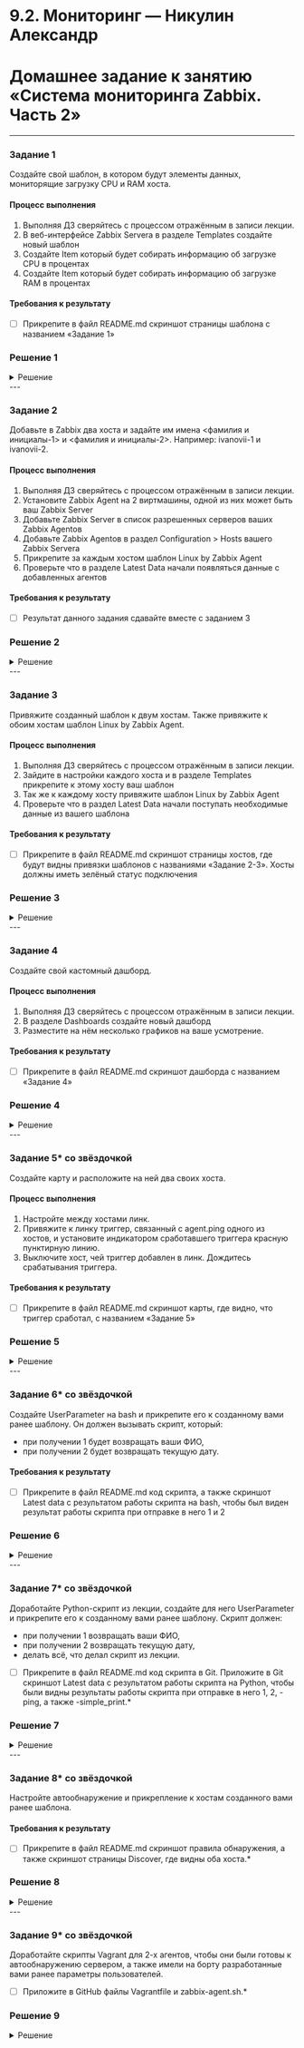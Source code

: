 # 9.2. Мониторинг — Никулин Александр
# Домашнее задание к занятию «Система мониторинга Zabbix. Часть 2»

 ---
### Задание 1
Создайте свой шаблон, в котором будут элементы данных, мониторящие загрузку CPU и RAM хоста.

#### Процесс выполнения
1. Выполняя ДЗ сверяйтесь с процессом отражённым в записи лекции.
2. В веб-интерфейсе Zabbix Servera в разделе Templates создайте новый шаблон
3. Создайте Item который будет собирать информацию об загрузке CPU в процентах
4. Создайте Item который будет собирать информацию об загрузке RAM в процентах

#### Требования к результату
- [ ] Прикрепите в файл README.md скриншот страницы шаблона с названием «Задание 1»

### Решение 1

<details>
  <summary>Решение</summary>

  ![image](https://github.com/ADNikulin/netology/assets/44374132/a1c62e95-0c70-49ee-aed4-e1788def2938)

</details>
 ---

### Задание 2
Добавьте в Zabbix два хоста и задайте им имена <фамилия и инициалы-1> и <фамилия и инициалы-2>. Например: ivanovii-1 и ivanovii-2.

#### Процесс выполнения
1. Выполняя ДЗ сверяйтесь с процессом отражённым в записи лекции.
2. Установите Zabbix Agent на 2 виртмашины, одной из них может быть ваш Zabbix Server
3. Добавьте Zabbix Server в список разрешенных серверов ваших Zabbix Agentов
4. Добавьте Zabbix Agentов в раздел Configuration > Hosts вашего Zabbix Servera
5. Прикрепите за каждым хостом шаблон Linux by Zabbix Agent
6. Проверьте что в разделе Latest Data начали появляться данные с добавленных агентов

#### Требования к результату
- [ ] Результат данного задания сдавайте вместе с заданием 3

### Решение 2

<details>
  <summary>Решение</summary>
 
  - развернул пару новых серверов: \
    ![image](https://github.com/ADNikulin/netology/assets/44374132/1892dadd-1b85-4768-a718-97cfce9a9bf9)
  - накатил агенты на машины + добавил хосты \
    ![image](https://github.com/ADNikulin/netology/assets/44374132/34b166de-90d4-49e2-bc8b-ce0953b61499)
  - Дождался данных: \
    ![image](https://github.com/ADNikulin/netology/assets/44374132/c9ab865e-290a-453f-a103-283335def33b)

</details>
 ---

### Задание 3
Привяжите созданный шаблон к двум хостам. Также привяжите к обоим хостам шаблон Linux by Zabbix Agent.

#### Процесс выполнения
1. Выполняя ДЗ сверяйтесь с процессом отражённым в записи лекции.
2. Зайдите в настройки каждого хоста и в разделе Templates прикрепите к этому хосту ваш шаблон
3. Так же к каждому хосту привяжите шаблон Linux by Zabbix Agent
4. Проверьте что в раздел Latest Data начали поступать необходимые данные из вашего шаблона

#### Требования к результату
- [ ] Прикрепите в файл README.md скриншот страницы хостов, где будут видны привязки шаблонов с названиями «Задание 2-3». Хосты должны иметь зелёный статус подключения

### Решение 3

<details>
  <summary>Решение</summary>

  - Добавил шаблон test_smon_9-3: \
    ![image](https://github.com/ADNikulin/netology/assets/44374132/f58d5e64-7ef5-4fd3-b62c-c95eb571b2b8)
  - Проверил Latest Data: \
    ![image](https://github.com/ADNikulin/netology/assets/44374132/922560a9-457e-496d-bbcd-ce68117a5db6)

</details>
 ---

### Задание 4
Создайте свой кастомный дашборд.

#### Процесс выполнения
1. Выполняя ДЗ сверяйтесь с процессом отражённым в записи лекции.
2. В разделе Dashboards создайте новый дашборд
3. Разместите на нём несколько графиков на ваше усмотрение.

#### Требования к результату
- [ ] Прикрепите в файл README.md скриншот дашборда с названием «Задание 4»

### Решение 4

<details>
  <summary>Решение</summary>

  Чутка название не то дал) 
  ![image](https://github.com/ADNikulin/netology/assets/44374132/6d93ad4a-31c1-45a8-86c6-73713fd06815)

</details>
 ---

### Задание 5* со звёздочкой
Создайте карту и расположите на ней два своих хоста.

#### Процесс выполнения
1. Настройте между хостами линк.
2. Привяжите к линку триггер, связанный с agent.ping одного из хостов, и установите индикатором сработавшего триггера красную пунктирную линию.
3. Выключите хост, чей триггер добавлен в линк. Дождитесь срабатывания триггера.

#### Требования к результату
- [ ] Прикрепите в файл README.md скриншот карты, где видно, что триггер сработал, с названием «Задание 5» 

### Решение 5

<details>
  <summary>Решение</summary>

  - ![image](https://github.com/ADNikulin/netology/assets/44374132/b3ba6704-f1ce-4f5b-83df-85550a9c1bc0)
</details>
 ---

### Задание 6* со звёздочкой
Создайте UserParameter на bash и прикрепите его к созданному вами ранее шаблону. Он должен вызывать скрипт, который:
- при получении 1 будет возвращать ваши ФИО,
- при получении 2 будет возвращать текущую дату.

#### Требования к результату
- [ ] Прикрепите в файл README.md код скрипта, а также скриншот Latest data с результатом работы скрипта на bash, чтобы был виден результат работы скрипта при отправке в него 1 и 2

### Решение 6

<details>
  <summary>Решение</summary>

  - Создал на одном клиенте скрипт и UserParameter
  - ![image](https://github.com/ADNikulin/netology/assets/44374132/2073f5ae-7e0a-4b76-8304-3225d67fb8f8)
  - ![image](https://github.com/ADNikulin/netology/assets/44374132/6ec6adcf-32b4-46d4-846b-8739b01970dc)
  - ![image](https://github.com/ADNikulin/netology/assets/44374132/59d39111-4d2a-4daa-8113-181e32d8fdc1)
  - ![image](https://github.com/ADNikulin/netology/assets/44374132/362db611-293c-4e6a-b7e9-27e140e299ec)
</details>
 ---

### Задание 7* со звёздочкой
Доработайте Python-скрипт из лекции, создайте для него UserParameter и прикрепите его к созданному вами ранее шаблону. 
Скрипт должен:
- при получении 1 возвращать ваши ФИО,
- при получении 2 возвращать текущую дату,
- делать всё, что делал скрипт из лекции.

- [ ] Прикрепите в файл README.md код скрипта в Git. Приложите в Git скриншот Latest data с результатом работы скрипта на Python, чтобы были видны результаты работы скрипта при отправке в него 1, 2, -ping, а также -simple_print.*

### Решение 7

<details>
  <summary>Решение</summary>

  - код питона:
    ```py
    import sys
    import os
    import re
    import datetime
        
    if (sys.argv[1] == '-ping'):
     result=os.popen("ping -c 1 " + sys.argv[2]).read()
     result=re.findall(r"time=(.*) ms", result)
     print(result[0])
    elif (sys.argv[1] == '-simple_print'):
     print(sys.argv[2])
    elif (sys.argv[1] == '1'):
     print('nikulin alexander dmitrievich')
    elif (sys.argv[1] == '2'):
     current_time = datetime.datetime.now()
     print(current_time)
    else:
     print(f"unknown input: {sys.argv[1]}")
    ```
  - обновил параметры на клиенте: \
    ![image](https://github.com/ADNikulin/netology/assets/44374132/f5e80412-ccd5-4d0e-9bb6-7ebfecac51d3)
  - ![image](https://github.com/ADNikulin/netology/assets/44374132/7810a0ed-d7e1-4c6e-9cb8-cbcecbaa0f5a)
  - ![image](https://github.com/ADNikulin/netology/assets/44374132/98e4feb7-8830-4a47-9745-d34797550d33)
</details>
 ---

### Задание 8* со звёздочкой

Настройте автообнаружение и прикрепление к хостам созданного вами ранее шаблона.

#### Требования к результату
- [ ] Прикрепите в файл README.md скриншот правила обнаружения, а также скриншот страницы Discover, где видны оба хоста.*

### Решение 8

<details>
  <summary>Решение</summary>

  - ![image](https://github.com/ADNikulin/netology/assets/44374132/ea4380b4-392d-48f7-a1d4-a4f8d8390cdc)
  - ![image](https://github.com/ADNikulin/netology/assets/44374132/9e7b4f64-f9f8-4d11-8cda-da778d849113)
  - ![image](https://github.com/ADNikulin/netology/assets/44374132/1d6be791-0206-4953-87af-19ce488a5d8f)
  - ![image](https://github.com/ADNikulin/netology/assets/44374132/d9183844-b161-421d-8f82-c1a89445139a)
</details>
 ---

### Задание 9* со звёздочкой

Доработайте скрипты Vagrant для 2-х агентов, чтобы они были готовы к автообнаружению сервером, а также имели на борту разработанные вами ранее параметры пользователей.

- [ ] Приложите в GitHub файлы Vagrantfile и zabbix-agent.sh.*

### Решение 9

<details>
  <summary>Решение</summary>

  - использовал ансибл:
  - inventory \
    ```ini
    [client_zabbix]
    158.160.77.153 ansible_user=user
    84.201.162.178 ansible_user=user
    51.250.102.170 ansible_user=user
    51.250.101.151 ansible_user=user
    ```
  - templates: \
   - user_parameters.conf.j2 \
     ```
     UserParameter=custom_py_text[*],python3 /etc/zabbix/zabbix_agentd.d/test_python_script.py -simple_print $1
     UserParameter=custom_py_fio[*],python3 /etc/zabbix/zabbix_agentd.d/test_python_script.py 1
     UserParameter=custom_py_date[*],python3 /etc/zabbix/zabbix_agentd.d/test_python_script.py 2
     UserParameter=custom_py_all[*],python3 /etc/zabbix/zabbix_agentd.d/test_python_script.py $1 $2
     ```
   - test_python_script.py.j2 \
     ```
     import sys
     import os
     import re
     import datetime
     
     if (sys.argv[1] == '-ping'):
      result=os.popen("ping -c 1 " + sys.argv[2]).read()
      result=re.findall(r"time=(.*) ms", result)
      print(result[0])
     elif (sys.argv[1] == '-simple_print'):
      print(sys.argv[2])
     elif (sys.argv[1] == '1'):
      print('nikulin alexander dmitrievich')
     elif (sys.argv[1] == '2'):
      current_time = datetime.datetime.now()
      print(current_time)
     else:
      print(f"unknown input: {sys.argv[1]}")
     ```
   - fio.sh.j2 \
     ```
     #!/bin/bash

    if [ $1 -eq "1" ]
    then
    	echo "alexander nikulin dmitrievich"
    elif [ $1 -eq "2" ]
    then
    	current=`date +%Y%m%d%H%M%S`
    	echo $current
    else
    	echo "incorrect params"
    fi
     ```
  - zabbix_aggent.yaml \
    ```yaml
    ---
    - name: Install zabbix on debian 11
      hosts: client_zabbix
      become: true
      remote_user: user
      vars:
        zabix_agent_deb_url: https://repo.zabbix.com/zabbix/6.0/debian/pool/main/z/zabbix-release/zabbix-release_6.0-4+debian11_all.deb
        zabix_server_url: "10.129.0.19"
      tasks:
        - name: wget zabbix repo
          get_url:
            url: "{{ zabix_agent_deb_url }}"
            dest: /tmp/zabbix_agent.deb
    
        - name: install zabbix repo
          apt: 
            deb: /tmp/zabbix_agent.deb
            state: present
        
        - name: update apt get and install zabbix agent 
          apt: 
            name: zabbix-agent
            state: present
            update_cache: yes
    
        - name: Stop service zabbix-agent
          service:
            name: zabbix-agent
            state: stopped
    
        - name: Set to config file ip zabbix server 
          shell: sed -i 's/Server=127.0.0.1/Server=127.0.0.1,{{ zabix_server_url }}/g' /etc/zabbix/zabbix_agentd.conf
          
        - name: Create user parameters conf
          template:
            src: "../templates/user_parameters.conf.j2"
            dest: "/etc/zabbix/zabbix_agentd.d/user_parameters.conf"
    
        - name: Create scripts py
          template:
            src: "../templates/test_python_script.py.j2"
            dest: "/etc/zabbix/zabbix_agentd.d/test_python_script.py"
    
        - name: Create scripts bash
          template:
            src: "../templates/fio.sh.j2"
            dest: "/etc/zabbix/zabbix_agentd.d/fio.sh"
    
        - name: Start service zabbix-agent
          service: 
            name: zabbix-agent
            enabled: true
            state: started
            
    ```
</details>
